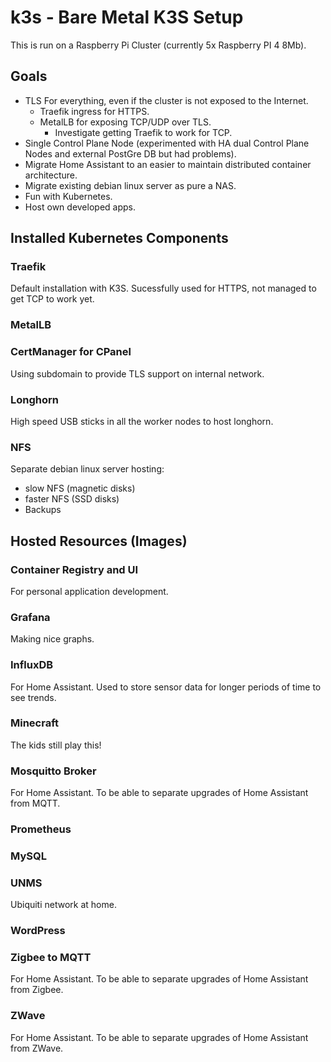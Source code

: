 # k3s - Bare Metal K3S Setup
This is run on a Raspberry Pi Cluster (currently 5x Raspberry PI 4 8Mb).

## Goals
- TLS For everything, even if the cluster is not exposed to the Internet.
  - Traefik ingress for HTTPS.
  - MetalLB for exposing TCP/UDP over TLS.
    - Investigate getting Traefik to work for TCP.
- Single Control Plane Node (experimented with HA dual Control Plane Nodes and external PostGre DB but had problems).
- Migrate Home Assistant to an easier to maintain distributed container architecture.
- Migrate existing debian linux server as pure a NAS.
- Fun with Kubernetes.
- Host own developed apps. 

## Installed Kubernetes Components
### Traefik
Default installation with K3S.
Sucessfully used for HTTPS, not managed to get TCP to work yet.
### MetalLB
### CertManager for CPanel
Using subdomain to provide TLS support on internal network.
### Longhorn
High speed USB sticks in all the worker nodes to host longhorn.
### NFS
Separate debian linux server hosting:
- slow NFS (magnetic disks)
- faster NFS (SSD disks)
- Backups

## Hosted Resources (Images)
### Container Registry and UI
For personal application development.
### Grafana
Making nice graphs.
### InfluxDB
For Home Assistant. Used to store sensor data for longer periods of time to see trends.
### Minecraft
The kids still play this!
### Mosquitto Broker
For Home Assistant. To be able to separate upgrades of Home Assistant from MQTT.
### Prometheus
### MySQL
### UNMS
Ubiquiti network at home.
### WordPress
### Zigbee to MQTT
For Home Assistant. To be able to separate upgrades of Home Assistant from Zigbee.
### ZWave
For Home Assistant. To be able to separate upgrades of Home Assistant from ZWave.
